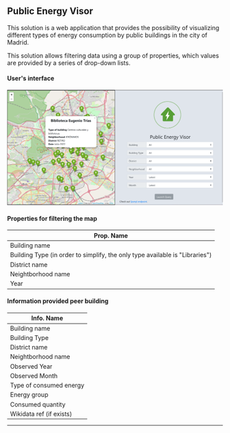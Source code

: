 ## Public Energy Visor

This solution is a web application that provides the possibility of visualizing different types of energy consumption by public buildings in the city of Madrid.

This solution allows filtering data using a group of properties, which values are provided by a series of drop-down lists.

#### User's interface
![User UI](../img/view.png?raw=true)

#### Properties for filtering the map
Prop. Name | 
---|
Building name |
Building Type (in order to simplify, the only type available is "Libraries") |
District name |
Neightborhood name |
Year |

#### Information provided peer building
Info. Name | 
---|
Building name |
Building Type |
District name |
Neightborhood name |
Observed Year |
Observed Month |
Type of consumed energy |
Energy group |
Consumed quantity |
Wikidata ref (if exists) |

-----------------------